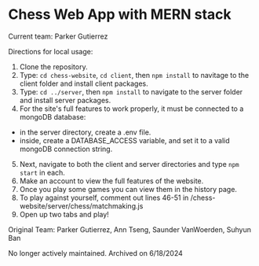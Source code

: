 # Chess Web App with MERN stack
Current team: Parker Gutierrez

Directions for local usage: 
1. Clone the repository.
2. Type: `cd chess-website`, `cd client`, then `npm install` to navitage to the client folder and install client packages.
3. Type: `cd ../server`, then `npm install` to navigate to the server folder and install server packages.
4. For the site's full features to work properly, it must be connected to a mongoDB database:
- in the server directory, create a .env file.
- inside, create a DATABASE_ACCESS variable, and set it to a valid mongoDB connection string.
5. Next, navigate to both the client and server directories and type `npm start` in each.
6. Make an account to view the full features of the website. 
7. Once you play some games you can view them in the history page. 
8. To play against yourself, comment out lines 46-51 in /chess-website/server/chess/matchmaking.js
9. Open up two tabs and play!

Original Team: Parker Gutierrez, Ann Tseng, Saunder VanWoerden, Suhyun Ban

No longer actively maintained. Archived on 6/18/2024
